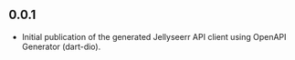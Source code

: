 ## 0.0.1

* Initial publication of the generated Jellyseerr API client using OpenAPI Generator (dart-dio).
